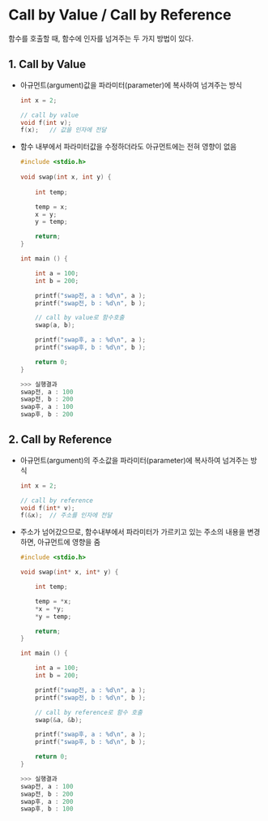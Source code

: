 # Call by Value / Call by Reference
함수를 호출할 때, 함수에 인자를 넘겨주는 두 가지 방법이 있다.

## 1. Call by Value
- 아규먼트(argument)값을 파라미터(parameter)에 복사하여 넘겨주는 방식
    ```c
    int x = 2;

    // call by value
    void f(int v);
    f(x);   // 값을 인자에 전달
    ```
- 함수 내부에서 파라미터값을 수정하더라도 아규먼트에는 전혀 영향이 없음
    ```c
    #include <stdio.h>
        
    void swap(int x, int y) {
            
        int temp;
 
        temp = x;
        x = y;   
        y = temp;
   
        return;
    }
  
    int main () {

        int a = 100;
        int b = 200;
  
        printf("swap전, a : %d\n", a );
        printf("swap전, b : %d\n", b );
  
        // call by value로 함수호출
        swap(a, b);
  
        printf("swap후, a : %d\n", a );
        printf("swap후, b : %d\n", b );
  
        return 0;
    }
 
    >>> 실행결과
    swap전, a : 100
    swap전, b : 200
    swap후, a : 100
    swap후, b : 200
    ```

## 2. Call by Reference
- 아규먼트(argument)의 주소값을 파라미터(parameter)에 복사하여 넘겨주는 방식
    ```c
    int x = 2;

    // call by reference
    void f(int* v);
    f(&x);  // 주소를 인자에 전달
    ```
- 주소가 넘어갔으므로, 함수내부에서 파라미터가 가르키고 있는 주소의 내용을 변경하면, 아규먼트에 영향을 줌
    ```c
    #include <stdio.h>
  
    void swap(int* x, int* y) {
 
        int temp;
 
        temp = *x; 
        *x = *y;   
        *y = temp; 
   
        return;
    }
  
    int main () {

        int a = 100;
        int b = 200;
  
        printf("swap전, a : %d\n", a );
        printf("swap전, b : %d\n", b );
  
        // call by reference로 함수 호출
        swap(&a, &b);
  
        printf("swap후, a : %d\n", a );
        printf("swap후, b : %d\n", b );
  
        return 0;
    }
 
    >>> 실행결과
    swap전, a : 100
    swap전, b : 200
    swap후, a : 200
    swap후, b : 100
    ```